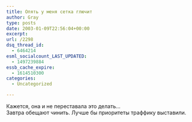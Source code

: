 ```yaml
---
title: Опять у меня сетка глючит
author: Gray
type: posts
date: 2003-01-09T22:56:04+00:00
excerpt:
url: /2298
dsq_thread_id:
  - 6464214
esml_socialcount_LAST_UPDATED:
  - 1497239884
essb_cache_expire:
  - 1614510300
categories:
  - Uncategorized

---
```








Кажется, она и не переставала это делать&#8230;  
Завтра обещают чинить. Лучше бы приоритеты траффику выставили.